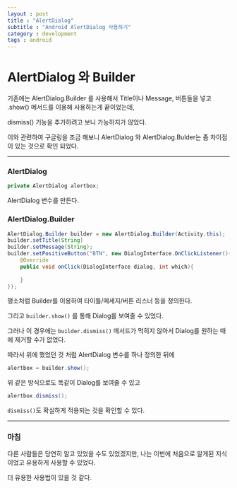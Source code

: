 ```yaml
---
layout : post
title : "AlertDialog"
subtitle : "Android AlertDialog 사용하기"
category : development
tags : android
---
```


# AlertDialog 와 Builder

기존에는 AlertDialog.Builder 를 사용해서 Title이나 Message, 버튼들을 넣고 .show() 메서드를 이용해 사용하는게 끝이었는데,

dismiss() 기능을 추가하려고 보니 가능하지가 않았다.



이와 관련하여 구글링을 조금 해보니 AlertDialog 와 AlertDialog.Bulder는 좀 차이점이 있는 것으로 확인 되었다.





---

### AlertDialog

```java
private AlertDialog alertbox;
```

AlertDialog 변수를 만든다.



### AlertDialog.Builder

```java
AlertDialog.Builder builder = new AlertDialog.Builder(Activity.this);
builder.setTitle(String)
builder.setMessage(String);
builder.setPositiveButton("BTN", new DialogInterface.OnClickListener(){
    @Override
    public void onClick(DialogInterface dialog, int which){
        
    }
});
```

평소처럼 Builder를 이용하여 타이틀/메세지/버튼 리스너 등을 정의한다.

그리고 `builder.show()` 를 통해 Dialog를 보여줄 수 있었다.



그러나 이 경우에는 `builder.dismiss()` 메서드가 먹히지 않아서 Dialog를 원하는 때에 제거할 수가 없었다.



따라서 위에 했었던 것 처럼 AlertDialog 변수를 하나 정의한 뒤에

```java
alertbox = builder.show();
```

위 같은 방식으로도 똑같이 Dialog를 보여줄 수 있고

```java
alertbox.dismiss();
```

`dismiss()`도 확실하게 적용되는 것을 확인할 수 있다.



---

### 마침

다른 사람들은 당연히 알고 있었을 수도 있었겠지만, 나는 이번에 처음으로 알게된 지식이었고 유용하게 사용할 수 있었다.

더 유용한 사용법이 있을 것 같다.